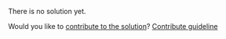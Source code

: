 
There is no solution yet.

Would you like to [contribute to the solution](https://github.com/BFEdev/BFE.dev-solutions/blob/main/question/difference-between-no-cache-and-no-store_en.md)? [Contribute guideline](https://github.com/BFEdev/BFE.dev-solutions#how-to-contribute)
